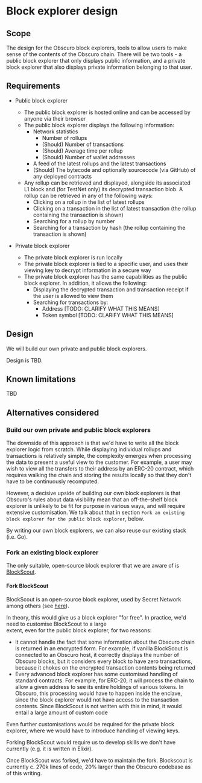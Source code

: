 # Block explorer design

## Scope

The design for the Obscuro block explorers, tools to allow users to make sense of the contents of the Obscuro chain. 
There will be two tools - a public block explorer that only displays public information, and a private block explorer 
that also displays private information belonging to that user.

## Requirements

* Public block explorer
  * The public block explorer is hosted online and can be accessed by anyone via their browser
  * The public block explorer displays the following information:
    * Network statistics
      * Number of rollups
      * (Should) Number of transactions
      * (Should) Average time per rollup
      * (Should) Number of wallet addresses
    * A feed of the latest rollups and the latest transactions
    * (Should) The bytecode and optionally sourcecode (via GitHub) of any deployed contracts
  * Any rollup can be retrieved and displayed, alongside its associated L1 block and (for TestNet only) its decrypted 
    transaction blob. A rollup can be retrieved in any of the following ways:
    * Clicking on a rollup in the list of latest rollups
    * Clicking on a transaction in the list of latest transaction (the rollup containing the transaction is shown)
    * Searching for a rollup by number
    * Searching for a transaction by hash (the rollup containing the transaction is shown)

* Private block explorer
  * The private block explorer is run locally
  * The private block explorer is tied to a specific user, and uses their viewing key to decrypt information in a 
    secure way
  * The private block explorer has the same capabilities as the public block explorer. In addition, it allows the 
    following:
    * Displaying the decrypted transaction and transaction receipt if the user is allowed to view them
    * Searching for transactions by:
      * Address [TODO: CLARIFY WHAT THIS MEANS]
      * Token symbol [TODO: CLARIFY WHAT THIS MEANS]

## Design

We will build our own private and public block explorers.

Design is TBD.

## Known limitations

TBD

## Alternatives considered

### Build our own private and public block explorers

The downside of this approach is that we'd have to write all the block explorer logic from scratch. While displaying 
individual rollups and transactions is relatively simple, the complexity emerges when processing the data to present a 
useful view to the customer. For example, a user may wish to view all the transfers to their address by an ERC-20 
contract, which requires walking the chain and storing the results locally so that they don't have to be continuously 
recomputed.

However, a decisive upside of building our own block explorers is that Obscuro's rules about data visibility mean that 
an off-the-shelf block explorer is unlikely to be fit for purpose in various ways, and will require extensive 
customisation. We talk about that in section `Fork an existing block explorer for the public block explorer`, below.

By writing our own block explorers, we can also reuse our existing stack (i.e. Go).

### Fork an existing block explorer

The only suitable, open-source block explorer that we are aware of is 
[BlockScout](https://github.com/blockscout/blockscout).

#### Fork BlockScout

BlockScout is an open-source block explorer, used by Secret Network among others (see 
[here](https://explorer.secret.dev/)).

In theory, this would give us a block explorer "for free". In practice, we'd need to customise BlockScout to a large  
extent, even for the public block explorer, for two reasons:

* It cannot handle the fact that some information about the Obscuro chain is returned in an encrypted form. For 
  example, if vanilla BlockScout is connected to an Obscuro host, it correctly displays the number of Obscuro blocks, 
  but it considers every block to have zero transactions, because it chokes on the encrypted transaction contents being 
  returned
* Every advanced block explorer has some customised handling of standard contracts. For example, for ERC-20, it will 
  process the chain to allow a given address to see its entire holdings of various tokens. In Obscuro, this processing 
  would have to happen inside the enclave, since the block explorer would not have access to the transaction contents. 
  Since BlockScout is not written with this in mind, it would entail a large amount of custom code

Even further customisations would be required for the private block explorer, where we would have to introduce handling 
of viewing keys.

Forking BlockScout would require us to develop skills we don't have currently (e.g. it is written in Elixir).

Once BlockScout was forked, we'd have to maintain the fork. Blockscout is currently c. 270k lines of code, 20% larger 
than the Obscuro codebase as of this writing.
